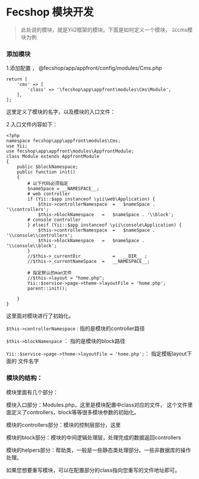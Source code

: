 Fecshop 模块开发
===============

> 此处说的模块，就是Yii2框架的模块。下面是如何定义一个模块，
> 以cms模块为例

### 添加模块

1.添加配置 ， @fecshop/app/appfront/config/modules/Cms.php

```
return [
	'cms' => [
		'class' => '\fecshop\app\appfront\modules\Cms\Module',
	],
];
```

这里定义了模块的名字，以及模块的入口文件：

2.入口文件内容如下：

```
<?php
namespace fecshop\app\appfront\modules\Cms;
use Yii;
use fecshop\app\appfront\modules\AppfrontModule;
class Module extends AppfrontModule
{
    public $blockNamespace;
    public function init()
    {
		# 以下代码必须指定
		$nameSpace = __NAMESPACE__;
		# web controller
		if (Yii::$app instanceof \yii\web\Application) {
			$this->controllerNamespace 	= 	$nameSpace . '\\controllers';
			$this->blockNamespace 	= 	$nameSpace . '\\block';
		# console controller
		} elseif (Yii::$app instanceof \yii\console\Application) {
			$this->controllerNamespace 	= 	$nameSpace . '\\console\\controllers';
			$this->blockNamespace 	= 	$nameSpace . '\\console\\block';
		}
		//$this->_currentDir			= 	__DIR__ ;
		//$this->_currentNameSpace	=   __NAMESPACE__;
		
		# 指定默认的man文件
		//$this->layout = "home.php";
		Yii::$service->page->theme->layoutFile = 'home.php';
		parent::init();  
		
    }
}

```

这里面对模块进行了初始化。

`$this->controllerNamespace` : 指的是模块的controller路径

`$this->blockNamespace` ： 指的是模块的block路径

`Yii::$service->page->theme->layoutFile = 'home.php';`： 指定模板layout下面的
文件名字

### 模块的结构：

模块里面有几个部分：

模块入口部分：Modules.php，这里是模块配置中class对应的文件，
这个文件里面定义了controllers，block等等很多模块参数的初始化。

模块的controllers部分：模块的控制层部分，这里

模块的block部分：模块的中间逻辑处理层，处理完成的数据返回controllers

模块的helpers部分：帮助类，一般是一些静态类处理部分。一些非数据库的操作处理。

如果您想要重写模块，可以在配置部分的class指向您重写的文件地址即可。













